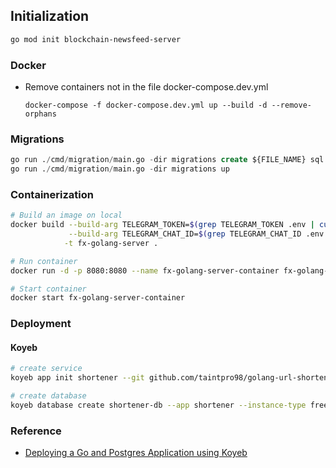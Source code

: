 ## Initialization
```bash
go mod init blockchain-newsfeed-server
```

### Docker
- Remove containers not in the file docker-compose.dev.yml
  ```
  docker-compose -f docker-compose.dev.yml up --build -d --remove-orphans 
  ```

### Migrations
```sql
go run ./cmd/migration/main.go -dir migrations create ${FILE_NAME} sql
go run ./cmd/migration/main.go -dir migrations up
```

### Containerization
```bash
# Build an image on local
docker build --build-arg TELEGRAM_TOKEN=$(grep TELEGRAM_TOKEN .env | cut -d '=' -f2) \
             --build-arg TELEGRAM_CHAT_ID=$(grep TELEGRAM_CHAT_ID .env | cut -d '=' -f2) \
            -t fx-golang-server .

# Run container
docker run -d -p 8080:8080 --name fx-golang-server-container fx-golang-server

# Start container
docker start fx-golang-server-container
```
### Deployment
#### Koyeb
```bash
# create service
koyeb app init shortener --git github.com/taintpro98/golang-url-shortener --git-branch main --git-builder docker --instance-type free 

# create database
koyeb database create shortener-db --app shortener --instance-type free --pg-version 16 --region was
```

### Reference
- [Deploying a Go and Postgres Application using Koyeb](https://wawand.co/blog/posts/deploying-a-go-app-to-koyeb)